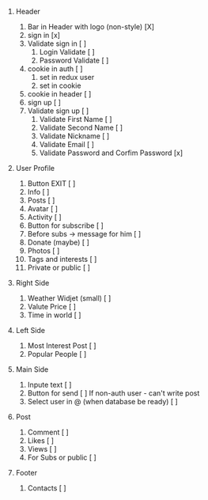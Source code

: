 1)  Header

    1) Bar in Header with logo (non-style) [Х]
    2) sign in [x]
    3) Validate sign in [ ]
       1) Login Validate [ ]
       2) Password Validate [ ]
    4) cookie in auth [ ]
       1) set in redux user
       2) set in cookie
    5) cookie in header [ ]
    6) sign up [ ]
    7) Validate sign up [ ]
       1) Validate First Name [ ]
       2) Validate Second Name [ ]
       3) Validate Nickname [ ]
       4) Validate Email [ ]
       5) Validate Password and Corfim Password [x]

2) User Profile
   
    1) Button EXIT [ ]
    2) Info [ ]
    3) Posts [ ]
    4) Avatar [ ]
    5) Activity [ ]
    6) Button for subscribe [ ]
    7) Before subs -> message for him [ ]
    8) Donate (maybe) [ ]
    9) Photos [ ]
    10) Tags and interests [ ]
    11) Private or public [ ]

3) Right Side
   
   1) Weather Widjet (small) [ ]
   2) Valute Price [ ]
   3) Time in world [ ]

4) Left Side

   1) Most Interest Post [ ]
   2) Popular People [ ]

5) Main Side
   
   1) Inpute text [ ]
   2) Button for send [ ]
      If non-auth user - can't write post
   3) Select user in @ (when database be ready) [ ]

6) Post
   
   1) Comment [ ]
   2) Likes [ ]
   3) Views [ ]
   4) For Subs or public [ ]

7) Footer
   
   1) Contacts [ ]
